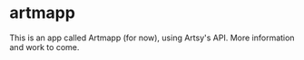 # artmapp

This is an app called Artmapp (for now), using Artsy's API. More information and work to come.
